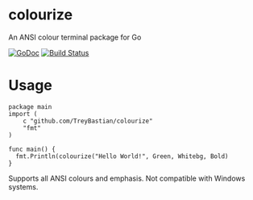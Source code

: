 # colourize
An ANSI colour terminal package for Go

[![GoDoc](https://godoc.org/github.com/TreyBastian/colourize?status.svg)](https://godoc.org/github.com/TreyBastian/colourize) [![Build Status](https://travis-ci.org/TreyBastian/colourize.svg?branch=master)](https://travis-ci.org/TreyBastian/colourize)

# Usage

    package main
    import (
        c "github.com/TreyBastian/colourize"
        "fmt"
    )
    
    func main() {
      fmt.Println(colourize("Hello World!", Green, Whitebg, Bold)
    }
    
Supports all ANSI colours and emphasis. Not compatible with Windows systems.
